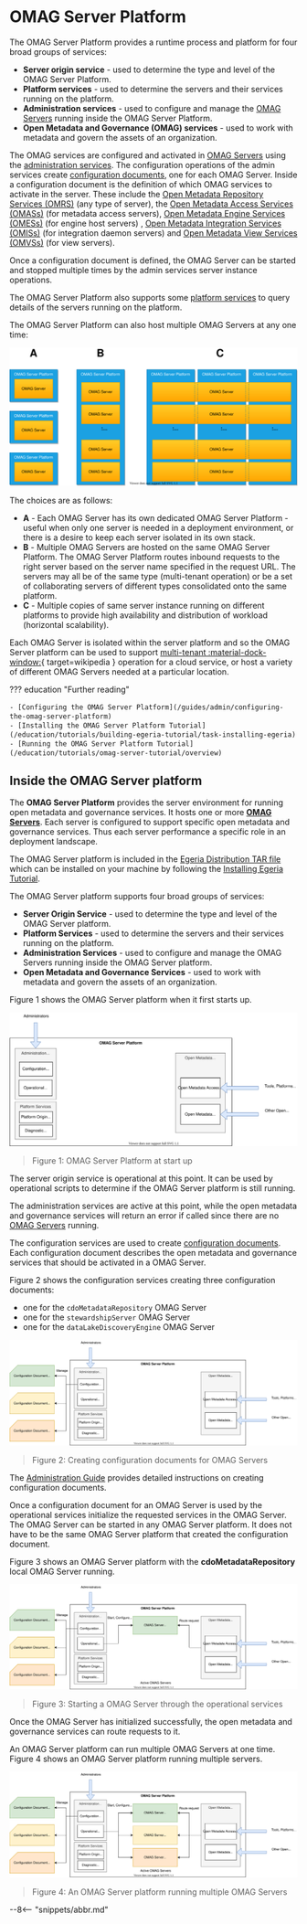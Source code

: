 <!-- SPDX-License-Identifier: CC-BY-4.0 -->
<!-- Copyright Contributors to the Egeria project. -->

# OMAG Server Platform

The OMAG Server Platform provides a runtime process and platform for four broad groups of services:

- **Server origin service** - used to determine the type and level of the OMAG Server Platform.
- **Platform services** - used to determine the servers and their services running on the platform.
- **Administration services** - used to configure and manage the [OMAG Servers](/concepts/omag-server) running inside the OMAG Server Platform.
- **Open Metadata and Governance (OMAG) services** - used to work with metadata and govern the assets of an organization.

The OMAG services are configured and activated in [OMAG Servers](/concepts/omag-server) using the [administration services](/guides/admin/guide). The configuration operations of the admin services create [configuration documents](/concepts/configuration-document), one for each OMAG Server. Inside a configuration document is the definition of which OMAG services to activate in the server. These include the [Open Metadata Repository Services (OMRS)](/services/omrs) (any type of server), the [Open Metadata Access Services (OMASs)](/services/omas) (for metadata access servers), [Open Metadata Engine Services (OMESs)](/services/omes) (for engine host servers) , [Open Metadata Integration Services (OMISs)](/services/omis) (for integration daemon servers) and [Open Metadata View Services (OMVSs)](/services/omvs) (for view servers).

Once a configuration document is defined, the OMAG Server can be started and stopped multiple times by the admin services server instance operations.

The OMAG Server Platform also supports some [platform services](/services/platform-services) to query details of the servers running on the platform.

The OMAG Server Platform can also host multiple OMAG Servers at any one time:

![OMAG Server deployment choices](egeria-operations-server-choices-no-description.svg)

The choices are as follows:

- **A** - Each OMAG Server has its own dedicated OMAG Server Platform - useful when only one server is needed in a deployment environment, or there is a desire to keep each server isolated in its own stack.
- **B** - Multiple OMAG Servers are hosted on the same OMAG Server Platform. The OMAG Server Platform routes inbound requests to the right server based on the server name specified in the request URL. The servers may all be of the same type (multi-tenant operation) or be a set of collaborating servers of different types consolidated onto the same platform.
- **C** - Multiple copies of same server instance running on different platforms to provide high availability and distribution of workload (horizontal scalability).

Each OMAG Server is isolated within the server platform and so the OMAG Server platform can be used to support [multi-tenant :material-dock-window:](https://en.wikipedia.org/wiki/Multitenancy){ target=wikipedia } operation for a cloud service, or host a variety of different OMAG Servers needed at a particular location.

??? education "Further reading"

    - [Configuring the OMAG Server Platform](/guides/admin/configuring-the-omag-server-platform)
    - [Installing the OMAG Server Platform Tutorial](/education/tutorials/building-egeria-tutorial/task-installing-egeria)
    - [Running the OMAG Server Platform Tutorial](/education/tutorials/omag-server-tutorial/overview)

## Inside the OMAG Server platform

The **OMAG Server Platform** provides the server environment for running open metadata
and governance services.  It hosts one or more **[OMAG Servers](/concepts/omag-server)**.  Each server is configured to support specific
open metadata and governance services.  Thus each server performance a specific role in an deployment landscape.

The OMAG Server platform is included in the [Egeria Distribution TAR file](https://github.com/odpi/egeria/tree/master/open-metadata-distribution/open-metadata-assemblies)
which can be installed on your machine by following the [Installing Egeria Tutorial](/education/tutorials/building-egeria-tutorial/task-installing-egeria).

The OMAG Server platform supports four broad groups of services:

* **Server Origin Service** - used to determine the type and level of the OMAG Server platform.
* **Platform Services** - used to determine the servers and their services running on the platform.
* **Administration Services** - used to configure and manage the OMAG Servers running inside the OMAG Server platform.
* **Open Metadata and Governance Services** - used to work with metadata and govern the assets of an organization.

Figure 1 shows the OMAG Server platform when it first starts up.

![Figure 1](omag-server-platform-start-up.svg)
> Figure 1: OMAG Server Platform at start up

The server origin service  is operational at this point.  It can be used by operational scripts to determine if the 
OMAG Server platform is still running.

The administration services are active at this point, while the open metadata and governance services
will return an error if called since there are no [OMAG Servers](/concepts/omag-server) running.

The configuration services are used to create [configuration documents](/concepts/configuration-document).  Each configuration document
describes the open metadata and governance services that should be activated in a OMAG Server.

Figure 2 shows the configuration services creating three configuration documents:

* one for the `cdoMetadataRepository` OMAG Server
* one for the `stewardshipServer` OMAG Server
* one for the `dataLakeDiscoveryEngine` OMAG Server

![Figure 2](omag-server-platform-configure.svg)
> Figure 2: Creating configuration documents for OMAG Servers

The [Administration Guide](/guides/admin/guide)
provides detailed instructions on creating configuration documents.

Once a configuration document for an OMAG Server is used by
the operational services initialize the requested services in the OMAG Server.
The OMAG Server can be started in any OMAG Server platform.
It does not have to be the same OMAG Server platform that created the configuration document.

Figure 3 shows an OMAG Server platform with the **cdoMetadataRepository** local OMAG Server
running.

![Figure 3](omag-server-platform-initialize-logical-omag-server.svg)
> Figure 3: Starting a OMAG Server through the operational services

Once the OMAG Server has initialized successfully, the open metadata and governance services
can route requests to it.

An OMAG Server platform can run multiple OMAG Servers at one time.  Figure 4 shows an OMAG Server platform
running multiple servers.

![Figure 4](omag-server-platform-overview.svg)
> Figure 4: An OMAG Server platform running multiple OMAG Servers



--8<-- "snippets/abbr.md"
